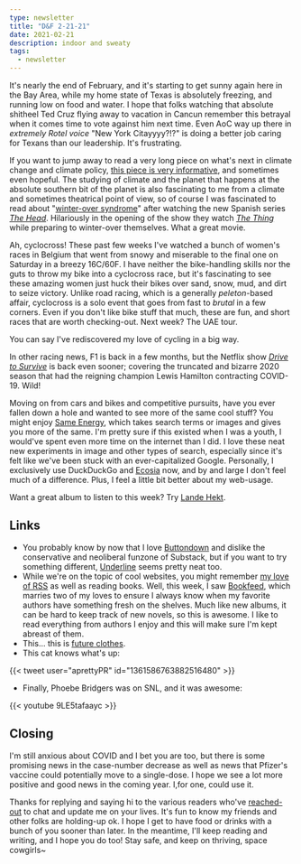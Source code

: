```yaml
---
type: newsletter
title: "D&F 2-21-21"
date: 2021-02-21
description: indoor and sweaty
tags:
  - newsletter
---
```


It's nearly the end of February, and it's starting to get sunny again here in the Bay Area, while my home state of Texas is absolutely freezing, and running low on food and water. I hope that folks watching that absolute shitheel Ted Cruz flying away to vacation in Cancun remember this betrayal when it comes time to vote against him next time. Even AoC way up there in _extremely Rotel voice_ "New York Citayyyy?!?" is doing a better job caring for Texans than our leadership. It's frustrating. 

If you want to jump away to read a very long piece on what's next in climate change and climate policy, [this piece is very informative](https://nymag.com/intelligencer/article/climate-change-after-pandemic.html), and sometimes even hopeful. The studying of climate and the planet that happens at the absolute southern bit of the planet is also fascinating to me from a climate and sometimes theatrical point of view, so of course I was fascinated to read about "[winter-over syndrome](https://en.m.wikipedia.org/wiki/Winter-over_syndrome)" after watching the new Spanish series *[The Head](https://www.hbomax.com/series/urn:hbo:series:GYBNQtQFalIcyvgEAAAAs)*. Hilariously in the opening of the show they watch *[The Thing](https://en.wikipedia.org/wiki/The_Thing_%281982_film%29)* while preparing to winter-over themselves. What a great movie.

Ah, cyclocross! These past few weeks I've watched a bunch of women's races in Belgium that went from snowy and miserable to the final one on Saturday in a breezy 16C/60F. I have neither the bike-handling skills nor the guts to throw my bike into a cyclocross race, but it's fascinating to see these amazing women just huck their bikes over sand, snow, mud, and dirt to seize victory. Unlike road racing, which is a generally _peleton_-based affair, cyclocross is a solo event that goes from fast to _brutal_ in a few corners. Even if you don't like bike stuff that much, these are fun, and short races that are worth checking-out. Next week? The UAE tour.

You can say I've rediscovered my love of cycling in a big way. 

In other racing news, F1 is back in a few months, but the Netflix show _[Drive to Survive](https://www.netflix.com/title/80204890)_ is back even sooner; covering the truncated and bizarre 2020 season that had the reigning champion Lewis Hamilton contracting COVID-19. Wild!

Moving on from cars and bikes and competitive pursuits, have you ever fallen down a hole and wanted to see more of the same cool stuff? You might enjoy [Same Energy](https://same.energy), which takes search terms or images and gives you more of the same. I'm pretty sure if this existed when I was a youth, I would've spent even more time on the internet than I did. I love these neat new experiments in image and other types of search, especially since it's felt like we've been stuck with an ever-capitalized Google. Personally, I exclusively use DuckDuckGo and [Ecosia](https://www.ecosia.org/?c=en) now, and by and large I don't feel much of a difference. Plus, I feel a little bit better about my web-usage. 

Want a great album to listen to this week? Try [Lande Hekt](https://landehekt.bandcamp.com/album/going-to-hell).

## Links

- You probably know by now that I love [Buttondown](https://buttondown.email) and dislike the conservative and neoliberal funzone of Substack, but if you want to try something different, [Underline](https://underline.email/) seems pretty neat too. 
- While we're on the topic of cool websites, you might remember [my love of RSS](https://www.brookshelley.com/posts/2019-02-10-slower-reading/) as well as reading books. Well, this week, I saw [Bookfeed](http://bookfeed.io), which marries two of my loves to ensure I always know when my favorite authors have something fresh on the shelves. Much like new albums, it can be hard to keep track of new novels, so this is awesome. I like to read everything from authors I enjoy and this will make sure I'm kept abreast of them.
- This... this is [future clothes](https://adiktofficial.com/product).
- This cat knows what's up:

{{< tweet user="aprettyPR" id="1361586763882516480" >}}

- Finally, Phoebe Bridgers was on SNL, and it was awesome:

{{< youtube 9LE5tafaayc >}}

## Closing

I'm still anxious about COVID and I bet you are too, but there is some promising news in the case-number decrease as well as news that Pfizer's vaccine could potentially move to a single-dose. I hope we see a lot more positive and good news in the coming year. I,for one, could use it.

Thanks for replying and saying hi to the various readers who've [reached-out](mailto:hello@brookshelley.com) to chat and update me on your lives. It's fun to know my friends and other folks are holding-up ok. I hope I get to have food or drinks with a bunch of you sooner than later. In the meantime, I'll keep reading and writing, and I hope you do too! Stay safe, and keep on thriving, space cowgirls~